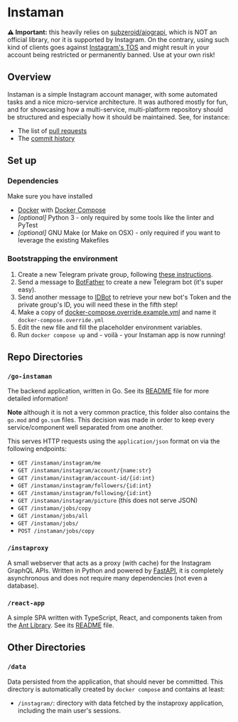 # Instaman

**⚠️ Important:** this heavily relies on [subzeroid/aiograpi](https://github.com/subzeroid/aiograpi), which is NOT an official library, nor it is supported by Instagram.
On the contrary, using such kind of clients goes against [Instagram's TOS](https://help.instagram.com/581066165581870/) and might result in your account being restricted or permanently banned.
Use at your own risk!

## Overview

Instaman is a simple Instagram account manager, with some automated tasks and a nice micro-service architecture. It was authored mostly for fun, and for showcasing how a multi-service, multi-platform repository should be structured and especially how it should be maintained.
See, for instance:

* The list of [pull requests](https://github.com/luca-arch/instaman/pulls?q=is%3Apr)
* The [commit history](https://github.com/luca-arch/instaman/commits)

## Set up

### Dependencies

Make sure you have installed

* [Docker](https://www.docker.com/) with [Docker Compose](https://docs.docker.com/compose/)
* _[optional]_ Python 3 - only required by some tools like the linter and PyTest
* _[optional]_ GNU Make (or Make on OSX) - only required if you want to leverage the existing Makefiles

### Bootstrapping the environment

1. Create a new Telegram private group, following [these instructions](https://telegram.org/faq#q-how-do-i-create-a-group).
2. Send a message to [BotFather](https://t.me/botfather) to create a new Telegram bot (it's super easy).
3. Send another message to [IDBot](https://t.me/username_to_id_bot) to retrieve your new bot's Token and the private group's ID, you will need these in the fifth step!
4. Make a copy of [docker-compose.override.example.yml](./docker-compose.override.example.yml) and name it `docker-compose.override.yml`
5. Edit the new file and fill the placeholder environment variables.
6. Run `docker compose up` and - voilà - your Instaman app is now running!

## Repo Directories

### `/go-instaman`

The backend application, written in Go. See its [README](./go-instaman/README.md) file for more detailed information!

**Note** although it is not a very common practice, this folder also contains the `go.mod` and `go.sum` files. This decision was made in order to keep every service/component well separated from one another.

This serves HTTP requests using the `application/json` format on via the following endpoints:

* `GET /instaman/instagram/me`
* `GET /instaman/instagram/account/{name:str}`
* `GET /instaman/instagram/account-id/{id:int}`
* `GET /instaman/instagram/followers/{id:int}`
* `GET /instaman/instagram/following/{id:int}`
* `GET /instaman/instagram/picture` (this does not serve JSON)
* `GET /instaman/jobs/copy`
* `GET /instaman/jobs/all`
* `GET /instaman/jobs/`
* `POST /instaman/jobs/copy`

### `/instaproxy`

A small webserver that acts as a proxy (with cache) for the Instagram GraphQL APIs. Written in Python and powered by [FastAPI](https://github.com/fastapi/fastapi), it is completely asynchronous and does not require many dependencies (not even a database).

### `/react-app`

A simple SPA written with TypeScript, React, and components taken from the [Ant Library](https://ant.design/).
See its [README](./react-app/README.md) file.

## Other Directories

### `/data`

Data persisted from the application, that should never be committed. This directory is automatically created by `docker compose` and contains at least:

* `/instagram/`: directory with data fetched by the instaproxy application, including the main user's sessions.
